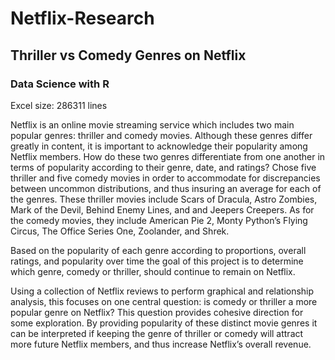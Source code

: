 # Netflix-Research

## Thriller vs Comedy Genres on Netflix
### Data Science with R

Excel size: 286311 lines

Netflix is an online movie streaming service which includes two main popular genres: thriller and comedy movies. Although these genres differ greatly in content, it is important to acknowledge their popularity among Netflix members. How do these two genres differentiate from one another in terms of popularity according to their genre, date, and ratings?
Chose five thriller and five comedy movies in order to accommodate for discrepancies between uncommon distributions, and thus insuring an average for each of the genres. These thriller movies include Scars of Dracula, Astro Zombies, Mark of the Devil, Behind Enemy Lines, and and Jeepers Creepers. As for the comedy movies, they include American Pie 2, Monty Python’s Flying Circus, The Office Series One, Zoolander, and Shrek. 

Based on the popularity of each genre according to proportions, overall ratings, and popularity over time the goal of this project is to determine which genre, comedy or thriller, should continue to remain on Netflix.

Using a collection of Netflix reviews to perform graphical and relationship analysis, this focuses on one central question: is comedy or thriller a more popular genre on Netflix? This question provides cohesive direction for some exploration.
By providing popularity of these distinct movie genres it can be interpreted if keeping the genre of thriller or comedy will attract more future Netflix members, and thus increase Netflix’s overall revenue.
